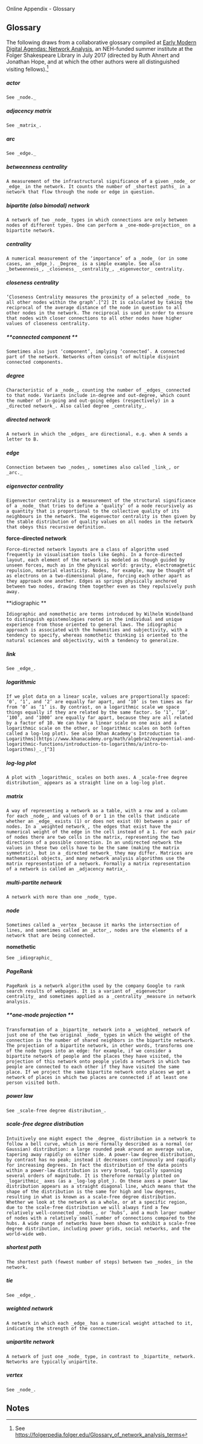 Online Appendix - Glossary


## Glossary

The following draws from a collaborative glossary compiled at [Early Modern Digital Agendas: Network Analysis](https://folgerpedia.folger.edu/EMDA_2017), an NEH-funded summer institute at the Folger Shakespeare Library in July 2017 (directed by Ruth Ahnert and Jonathan Hope, and at which the other authors were all distinguished visiting fellows).[^1]  


##### **actor**


    See _node._


##### **adjacency matrix**


    See _matrix_.


##### **arc**


    See _edge._


##### **betweenness centrality**


    A measurement of the infrastructural significance of a given _node_ or _edge_ in the network. It counts the number of _shortest paths_ in a network that flow through the node or edge in question.


##### **bipartite (also bimodal) network**


    A network of two _node_ types in which connections are only between nodes of different types. One can perform a _one-mode-projection_ on a bipartite network.


##### **centrality**


    A numerical measurement of the ‘importance’ of a _node_ (or in some cases, an _edge_). _Degree_ is a simple example. See also _betweenness_, _closeness_ _centrality_, _eigenvector_ centrality.


##### **closeness centrality**


    ‘Closeness Centrality measures the proximity of a selected _node_ to all other nodes within the graph’.[^2] It is calculated by taking the reciprocal of the average distance of the node in question to all other nodes in the network. The reciprocal is used in order to ensure that nodes with closer connections to all other nodes have higher values of closeness centrality.


##### **connected component **


    Sometimes also just ‘component’, implying ‘connected’. A connected part of the network. Networks often consist of multiple disjoint connected components.


##### **degree**


    Characteristic of a _node_, counting the number of _edges_ connected to that node. Variants include in-degree and out-degree, which count the number of in-going and out-going edges (respectively) in a _directed network_. Also called degree _centrality_.


##### **directed network**


    A network in which the _edges_ are directional, e.g. when A sends a letter to B.


##### **edge**


    Connection between two _nodes_, sometimes also called _link_, or _arc._ 


##### **eigenvector centrality**


    Eigenvector centrality is a measurement of the structural significance of a _node_ that tries to define a ‘quality’ of a node recursively as a quantity that is proportional to the collective quality of its neighbours in the network. The eigenvector centrality is then given by the stable distribution of quality values on all nodes in the network that obeys this recursive definition.

**force-directed network**


    Force-directed network layouts are a class of algorithm used frequently in visualisation tools like Gephi. In a force-directed layout, each element of the network is modeled as though guided by unseen forces, much as in the physical world: gravity, electromagnetic repulsion, material elasticity. Nodes, for example, may be thought of as electrons on a two-dimensional plane, forcing each other apart as they approach one another. Edges as springs physically anchored between two nodes, drawing them together even as they repulsively push away. 

**idiographic **


    Idiographic and nomothetic are terms introduced by Wilhelm Windelband to distinguish epistemologies rooted in the individual and unique experience from those oriented to general laws. The idiographic approach is associated with the humanities and subjectivity, with a tendency to specify, whereas nomothetic thinking is oriented to the natural sciences and objectivity, with a tendency to generalize.


##### **link**


    See _edge_.


##### **logarithmic**


    If we plot data on a linear scale, values are proportionally spaced: ‘0’, ‘1’, and ‘2’ are equally far apart, and ‘10’ is ten times as far from ‘0’ as ‘1’ is. By contrast, on a logarithmic scale we space things equally if they are related by the same factor. So ‘1’, ‘10’, ‘100’, and ‘1000’ are equally far apart, because they are all related by a factor of 10. We can have a linear scale on one axis and a logarithmic scale on the other, or logarithmic scales on both (often called a log-log plot). See also [Khan Academy's Introduction to Logarithms](https://www.khanacademy.org/math/algebra2/exponential-and-logarithmic-functions/introduction-to-logarithms/a/intro-to-logarithms)_._[^3]


##### **log-log plot**


    A plot with _logarithmic_ scales on both axes. A _scale-free degree distribution_ appears as a straight line on a log-log plot.


##### **matrix**


    A way of representing a network as a table, with a row and a column for each _node_, and values of 0 or 1 in the cells that indicate whether an _edge_ exists (1) or does not exist (0) between a pair of nodes. In a _weighted network_, the edges that exist have the numerical weight of the edge in the cell instead of a 1. For each pair of nodes there are two cells in the matrix, representing the two directions of a possible connection. In an undirected network the values in these two cells have to be the same (making the matrix symmetric), but in a _directed network_ they may differ. Matrices are mathematical objects, and many network analysis algorithms use the matrix representation of a network. Formally a matrix representation of a network is called an _adjacency matrix_. 


##### **multi-partite network**


    A network with more than one _node_ type.


##### **node**


    Sometimes called a _vertex _because it marks the intersection of lines, and sometimes called an _actor_, nodes are the elements of a network that are being connected.

**nomethetic**

	See _idiographic_


##### **PageRank**


    PageRank is a network algorithm used by the company Google to rank search results of webpages. It is a variant of _eigenvector centrality_ and sometimes applied as a _centrality _measure in network analysis.


##### **one-mode projection **


    Transformation of a _bipartite_ network into a _weighted_ network of just one of the two original _node_ types in which the weight of the connection is the number of shared neighbors in the bipartite network. The projection of a bipartite network, in other words, transforms one of the node types into an edge: for example, if we consider a bipartite network of people and the places they have visited, the projection of this network onto people yields a network in which two people are connected to each other if they have visited the same place. If we project the same bipartite network onto places we get a network of places in which two places are connected if at least one person visited both.


##### **power law**


    See _scale-free degree distribution_.


##### **scale-free degree distribution**


    Intuitively one might expect the _degree_ distribution in a network to follow a bell curve, which is more formally described as a normal (or Gaussian) distribution: a large rounded peak around an average value, tapering away rapidly on either side. A power-law degree distribution, by contrast has no peak; instead it decreases continuously and rapidly for increasing degrees. In fact the distribution of the data points within a power-law distribution is very broad, typically spanning several orders of magnitude. It is therefore normally plotted on _logarithmic_ axes (as a _log-log plot_). On these axes a power law distribution appears as a straight diagonal line, which means that the shape of the distribution is the same for high and low degrees, resulting in what is known as a scale-free degree distribution. Whether we look at the network as a whole, or at a specific region, due to the scale-free distribution we will always find a few relatively well-connected _nodes_, or ‘hubs’, and a much larger number of nodes with a relatively small number of connections compared to the hubs. A wide range of networks have been shown to exhibit a scale-free degree distribution, including power grids, social networks, and the world-wide web.


##### **shortest path**


    The shortest path (fewest number of steps) between two _nodes_ in the network.


##### **tie**


    See _edge_.


##### **weighted network**


    A network in which each _edge_ has a numerical weight attached to it, indicating the strength of the connection.


##### **unipartite network**


    A network of just one _node_ type, in contrast to _bipartite_ network. Networks are typically unipartite.


##### **vertex**


    See _node_.


<!-- Footnotes themselves at the bottom. -->
## Notes

[^1]:
     See https://folgerpedia.folger.edu/Glossary_of_network_analysis_terms

[^2]:
     Kevin Cherven, _Mastering Gephi Network Visualization_, (Packt Publishing, 2015)

[^3]:
    https://www.khanacademy.org/math/algebra2/exponential-and-logarithmic-functions/introduction-to-logarithms/a/intro-to-logarithms
